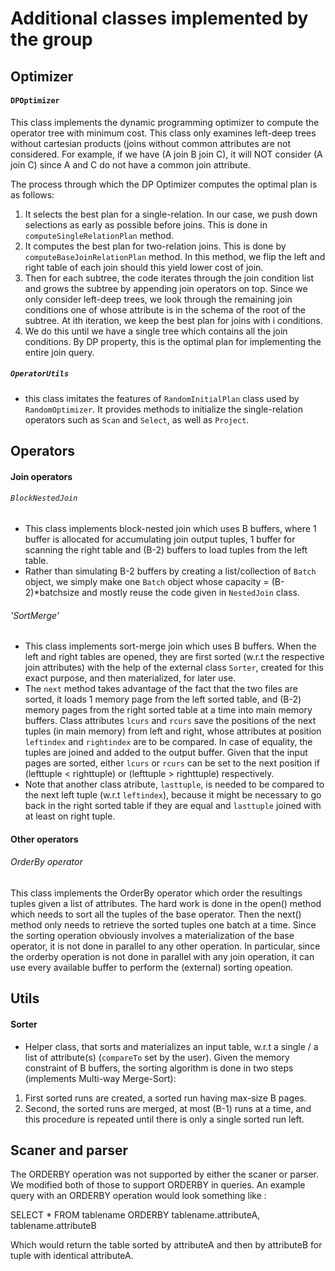 # Additional classes implemented by the group

## Optimizer

#### `DPOptimizer`

This class implements the dynamic programming optimizer to compute the operator tree with minimum cost. This class only examines left-deep trees without cartesian products (joins without common attributes are not considered. For example, if we have (A join B join C), it will NOT consider (A join C) since A and C do not have a common join attribute.

The process through which the DP Optimizer computes the optimal plan is as follows:
1. It selects the best plan for a single-relation. In our case, we push down selections as early as possible before joins. This is done in `computeSingleRelationPlan` method.
2. It computes the best plan for two-relation joins. This is done by `computeBaseJoinRelationPlan` method. In this method, we flip the left and right table of each join should this yield lower cost of join.
3. Then for each subtree, the code iterates through the join condition list and grows the subtree by appending join operators on top. Since we only consider left-deep trees, we look through the remaining join conditions one of whose attribute is in the schema of the root of the subtree. At ith iteration, we keep the best plan for joins with i conditions.
4. We do this until we have a single tree which contains all the join conditions. By DP property, this is the optimal plan for implementing the entire join query.

##### `OperatorUtils`
- this class imitates the features of `RandomInitialPlan` class used by `RandomOptimizer`. It provides methods to initialize the single-relation operators such as `Scan` and `Select`, as well as `Project`.

## Operators

#### Join operators

###### `BlockNestedJoin`
- This class implements block-nested join which uses B buffers, where 1 buffer is allocated for accumulating join output tuples, 1 buffer for scanning the right table and (B-2) buffers to load tuples from the left table.
- Rather than simulating B-2 buffers by creating a list/collection of `Batch` object, we simply make one `Batch` object whose capacity = (B-2)*batchsize and mostly reuse the code given in `NestedJoin` class.

###### 'SortMerge'
- This class implements sort-merge join which uses B buffers. When the left and right tables are opened, they are first sorted (w.r.t the respective join attributes) with the help of the external class `Sorter`, created for this exact purpose, and then materialized, for later use. 
- The `next` method takes advantage of the fact that the two files are sorted, it loads 1 memory page from the left sorted table, and (B-2) memory pages from the right sorted table at a time into main memory buffers. Class attributes `lcurs` and `rcurs` save the positions of the next tuples (in main memory) from left and right, whose attributes at position `leftindex` and `rightindex` are to be compared. In case of equality, the tuples are joined and added to the output buffer. Given that the input pages are sorted, either `lcurs` or `rcurs` can be set to the next position if (lefttuple &lt; righttuple) or (lefttuple &gt; righttuple) respectively. 
- Note that another class atribute, `lasttuple`, is needed to be compared to the next left tuple (w.r.t `leftindex`), because it might be necessary to go back in the right sorted table if they are equal and `lasttuple` joined with at least on right tuple.

#### Other operators

###### OrderBy operator
This class implements the OrderBy operator which order the resultings tuples given a list of attributes. The hard work is done in the open() method which needs to sort all the tuples of the base operator. Then the next() method only needs to retrieve the sorted tuples one batch at a time. Since the sorting operation obviously involves a materialization of the base operator, it is not done in parallel to any other operation. In particular, since the orderby operation is not done in parallel with any join operation, it can use every available buffer to perform the (external) sorting opeation.


## Utils

#### Sorter
- Helper class, that sorts and materializes an input table, w.r.t a single / a list of attribute(s) (`compareTo` set by the user). Given the memory constraint of B buffers, the sorting algorithm is done in two steps (implements Multi-way Merge-Sort):
1. First sorted runs are created, a sorted run having max-size B pages. 
2. Second, the sorted runs are merged, at most (B-1) runs at a time, and this procedure is repeated until there is only a single sorted run left.


## Scaner and parser
The ORDERBY operation was not supported by either the scaner or parser. We modified both of those to support ORDERBY in queries. An example query with an ORDERBY operation would look something like :

SELECT *
FROM tablename
ORDERBY tablename.attributeA, tablename.attributeB

Which would return the table sorted by attributeA and then by attributeB for tuple with identical attributeA.




